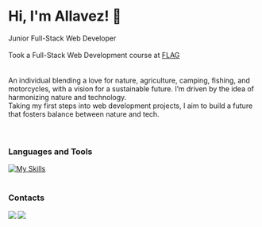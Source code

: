# Hi, I'm Allavez! 👋

Junior Full-Stack Web Developer
<br/>
<br/>
Took a Full-Stack Web Development course at [FLAG](https://flag.pt/curso/full-stack-web-developer/) <br/>
<br/>
<br/>
An individual blending a love for nature, agriculture, camping, fishing, and motorcycles, with a vision for a sustainable future. I’m driven by the idea of harmonizing nature and technology.
<br/>
Taking my first steps into web development projects, I aim to build a future that fosters balance between nature and tech.<br/>
<br/>
<br/>
### Languages and Tools
[![My Skills](https://skillicons.dev/icons?i=html,css,sass,tailwind,js,react,php,mysql,mongodb,nodejs,express,laravel,npm,git&theme=light&perline=6)](https://skillicons.dev)
<br/>
<br/>
### Contacts 

<a href="mailto:ricardogeraldesalves@gmail.com">
  <img align="left" src="https://img.shields.io/badge/Gmail-D14836?style=for-the-badge&logo=gmail&logoColor=white">
</a>

<a href="https://www.linkedin.com/in/allavez">
  <img align="left" src="https://img.shields.io/badge/LinkedIn-0077B5?style=for-the-badge&logo=linkedin&logoColor=white">
</a>
